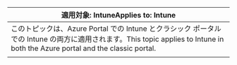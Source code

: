|<span data-ttu-id="72492-101">適用対象: Intune</span><span class="sxs-lookup"><span data-stu-id="72492-101">Applies to: Intune</span></span> |
|--|
|<span data-ttu-id="72492-102">このトピックは、Azure Portal での Intune とクラシック ポータルでの Intune の両方に適用されます。</span><span class="sxs-lookup"><span data-stu-id="72492-102">This topic applies to Intune in both the Azure portal and the classic portal.</span></span>|
| |

